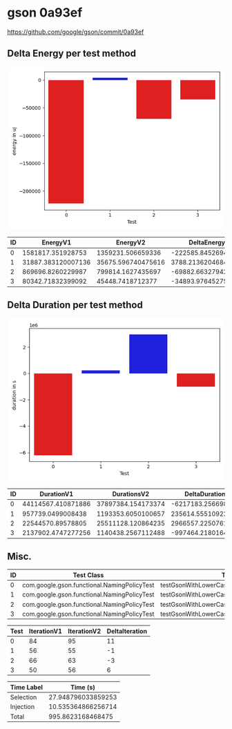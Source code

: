# gson 0a93ef


https://github.com/google/gson/commit/0a93ef



## Delta Energy per test method

![](./gson_delta_energy_0_v.png)


| ID | EnergyV1 | EnergyV2 | DeltaEnergy |
| --- | --- | --- | --- |
| 0 | 1581817.351928753 | 1359231.506659336 | -222585.84526941716 |
| 1 | 31887.383120007136 | 35675.596740475616 | 3788.2136204684793 |
| 2 | 869696.8260229987 | 799814.1627435697 | -69882.66327942896 |
| 3 | 80342.71832399092 | 45448.7418712377 | -34893.976452753224 |

## Delta Duration per test method

![](./gson_delta_duration_0_v.png)


| ID | DurationV1 | DurationsV2 | DeltaDuration |
| --- | --- | --- | --- |
| 0 | 44114567.410871886 | 37897384.154173374 | -6217183.256698512 |
| 1 | 957739.0499008438 | 1193353.6050100657 | 235614.55510922195 |
| 2 | 22544570.89578805 | 25511128.120864235 | 2966557.2250761837 |
| 3 | 2137902.4747277256 | 1140438.2567112488 | -997464.2180164768 |

## Misc.

| ID | Test Class | Test Method |
| --- | --- | --- |
| 0 | com.google.gson.functional.NamingPolicyTest | testGsonWithLowerCaseDashPolicyDeserialiation |
| 1 | com.google.gson.functional.NamingPolicyTest | testGsonWithLowerCaseUnderscorePolicySerialization |
| 2 | com.google.gson.functional.NamingPolicyTest | testGsonWithLowerCaseDashPolicySerialization |
| 3 | com.google.gson.functional.NamingPolicyTest | testGsonWithLowerCaseUnderscorePolicyDeserialiation |




| Test | IterationV1 | IterationV2 | DeltaIteration |
| --- | --- | --- | --- |
| 0 | 84 | 95 | 11 |
| 1 | 56 | 55 | -1 |
| 2 | 66 | 63 | -3 |
| 3 | 50 | 56 | 6 |



| Time Label | Time (s) |
| --- | --- |
| Selection | 27.948796033859253 |
| Injection | 10.535364866256714 |
| Total | 995.8623168468475 |


